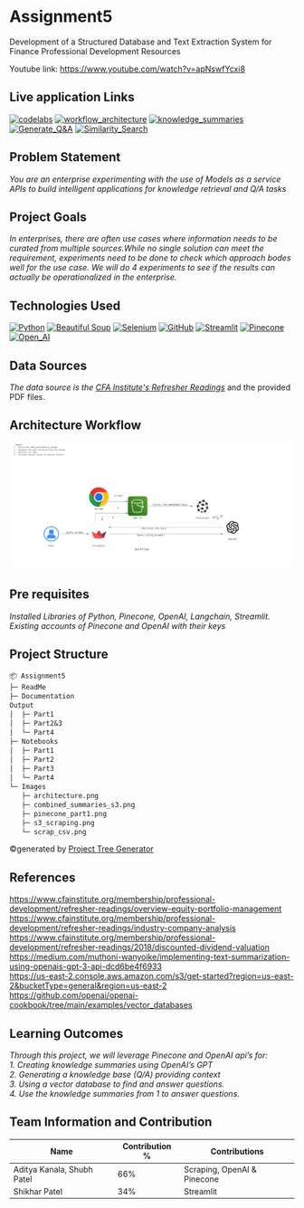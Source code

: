 # Assignment5
Development of a Structured Database and Text Extraction System for Finance Professional Development Resources

Youtube link: https://www.youtube.com/watch?v=apNswfYcxi8

## Live application Links
[![codelabs](https://img.shields.io/badge/codelabs-4285F4?style=for-the-badge&logo=codelabs&logoColor=white)]( https://codelabs-preview.appspot.com/?file_id=11RAbeC36bhyxd02Jn-SgXHzEH83_TUOGNOXyD155i3I#0)
[![workflow_architecture](https://img.shields.io/badge/workflow_architecture-FC6600?style=for-the-badge&logo=jupyter&logoColor=white)](https://colab.research.google.com/drive/15hzHqTEWEA3mODdOzBBs7hKNeoz7Bj7d#scrollTo=yO3GCFVqjeoF)
[![knowledge_summaries](https://img.shields.io/badge/knowledge_summaries-FC6600?style=for-the-badge&logo=jupyter&logoColor=white)](https://colab.research.google.com/drive/1z_bdJxOZ216nw997gTckQT6ZLWcJr4jP?usp=sharing)
[![Generate_Q&A](https://img.shields.io/badge/Generate_Q&A-FC6600?style=for-the-badge&logo=jupyter&logoColor=white)](https://colab.research.google.com/drive/1fSoI3f0jRflBNtc3EdGbU76-oyPbj3-A?usp=sharing)
[![Similarity_Search](https://img.shields.io/badge/Similarity_Search-FC6600?style=for-the-badge&logo=jupyter&logoColor=white)](https://colab.research.google.com/drive/1fSoI3f0jRflBNtc3EdGbU76-oyPbj3-A?usp=sharing)


## Problem Statement
*You are an enterprise experimenting with the use of Models as a service APIs to build intelligent applications for knowledge retrieval and Q/A tasks*

## Project Goals
*In enterprises, there are often use cases where information needs to be curated from
multiple sources.While no single solution can meet the requirement, experiments need
to be done to check which approach bodes well for the use case. We will do 4
experiments to see if the results can actually be operationalized in the enterprise.*

## Technologies Used
[![Python](https://img.shields.io/badge/Python-FFD43B?style=for-the-badge&logo=python&logoColor=blue)](https://www.python.org/)
[![Beautiful Soup](https://img.shields.io/badge/beautiful_soup-109989?style=for-the-badge&logo=beautiful_soup&logoColor=white)](https://pypi.org/project/beautifulsoup4/)
[![Selenium](https://img.shields.io/badge/Selenium-39e75f?style=for-the-badge&logo=selenium&logoColor=blue)](https://www.selenium.dev/)
[![GitHub](https://img.shields.io/badge/GitHub-100000?style=for-the-badge&logo=github&logoColor=white)](https://github.com/)
[![Streamlit](https://img.shields.io/badge/Streamlit-fa722a?style=for-the-badge&logo=python&logoColor=white)](https://docs.streamlit.io/)
[![Pinecone](https://img.shields.io/badge/Pinecone-1c1c1c?style=for-the-badge&logo=pine&logoColor=black)](https://www.pinecone.io/?utm_term=pinecone%20database&utm_campaign=Brand+-+US/Canada&utm_source=adwords&utm_medium=ppc&hsa_acc=3111363649&hsa_cam=21023369441&hsa_grp=167470667468&hsa_ad=690982708943&hsa_src=g&hsa_tgt=kwd-1627713670725&hsa_kw=pinecone%20database&hsa_mt=e&hsa_net=adwords&hsa_ver=3&gad_source=1&gclid=CjwKCAjwt-OwBhBnEiwAgwzrUqWwAX2KRT_VT2YCfNeJGp1uNdvpuljxFcbGdjYs1NQJbTj5vkk1OhoCTw8QAvD_BwE)
[![Open_AI](https://img.shields.io/badge/OpenAI-1c1c1c?style=for-the-badge&logo=openai&logoColor=green)](https://openai.com/)



## Data Sources
*The data source is the [CFA Institute's Refresher Readings](https://www.cfainstitute.org/membership/professional-development/refresher-readings/#sort=%40refreadingcurriculumyear%20descending)* and the provided PDF files.

## Architecture Workflow
![Workflow](https://github.com/BigDataIA-Spring2024-Sec1-Team5/Assignment5/blob/main/Images/architecture.png)

## Pre requisites
*Installed Libraries of Python, Pinecone, OpenAI, Langchain, Streamlit. <br>
Existing accounts of Pinecone and OpenAI with their keys*

## Project Structure

```
📦 Assignment5
├─ ReadMe
├─ Documentation
Output
│  ├─ Part1
│  ├─ Part2&3
│  └─ Part4
├─ Notebooks
│  ├─ Part1
│  ├─ Part2
│  ├─ Part3
│  └─ Part4
└─ Images
   ├─ architecture.png
   ├─ combined_summaries_s3.png
   ├─ pinecone_part1.png
   ├─ s3_scraping.png
   └─ scrap_csv.png
```
©generated by [Project Tree Generator](https://woochanleee.github.io/project-tree-generator)

## References
https://www.cfainstitute.org/membership/professional-development/refresher-readings/overview-equity-portfolio-management<br>
https://www.cfainstitute.org/membership/professional-development/refresher-readings/industry-company-analysis<br>
https://www.cfainstitute.org/membership/professional-development/refresher-readings/2018/discounted-dividend-valuation<br>
https://medium.com/muthoni-wanyoike/implementing-text-summarization-using-openais-gpt-3-api-dcd6be4f6933<br>
https://us-east-2.console.aws.amazon.com/s3/get-started?region=us-east-2&bucketType=general&region=us-east-2<br>
https://github.com/openai/openai-cookbook/tree/main/examples/vector_databases<br>

## Learning Outcomes
*Through this project, we will leverage Pinecone and OpenAI api’s for:<br>*
*1. Creating knowledge summaries using OpenAI’s GPT*<br>
*2. Generating a knowledge base (Q/A) providing context*<br>
*3. Using a vector database to find and answer questions.*<br>
*4. Use the knowledge summaries from 1 to answer questions.*<br>

## Team Information and Contribution 

Name | Contribution %| Contributions |
--- |--- | --- |
Aditya Kanala, Shubh Patel | 66% | Scraping, OpenAI & Pinecone|
Shikhar Patel | 34% | Streamlit|
